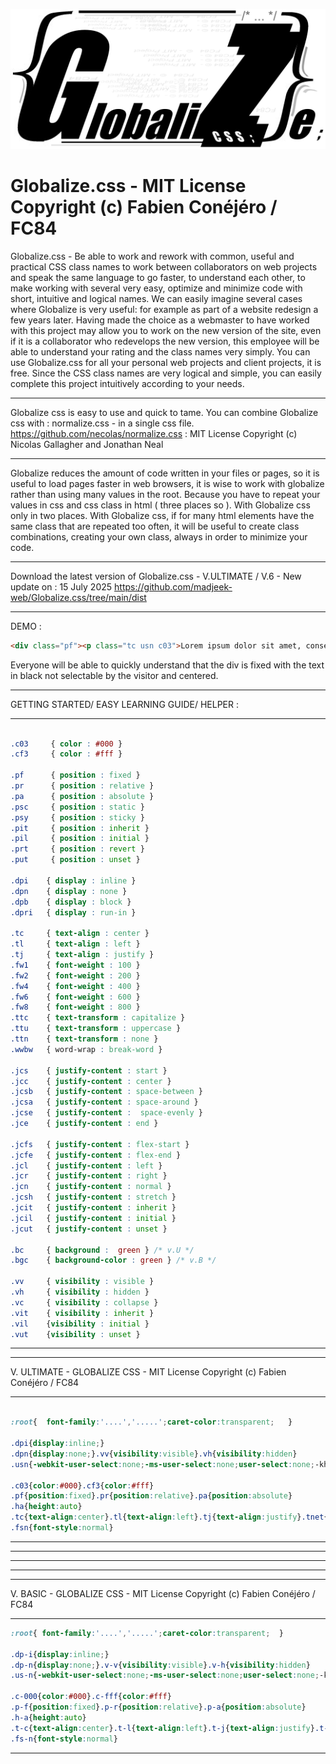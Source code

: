 ![globalize-css-icon](https://raw.githubusercontent.com/madjeek-web/Globalize.css/main/globalize-css-icon.png)

# Globalize.css - MIT License Copyright (c) Fabien Conéjéro / FC84
Globalize.css - Be able to work and rework with common, useful and practical CSS class names to work between collaborators on web projects and speak the same language to go faster, to understand each other, to make working with several very easy, optimize and minimize code with short, intuitive and logical names.
We can easily imagine several cases where Globalize is very useful: for example as part of a website redesign a few years later. Having made the choice as a webmaster to have worked with this project may allow you to work on the new version of the site, even if it is a collaborator who redevelops the new version, this employee will be able to understand your rating and the class names very simply.
You can use Globalize.css for all your personal web projects and client projects, it is free.
Since the CSS class names are very logical and simple, you can easily complete this project intuitively according to your needs.
____
Globalize css is easy to use and quick to tame. 
You can combine Globalize css with : normalize.css - in a single css file.
https://github.com/necolas/normalize.css : MIT License Copyright (c) Nicolas Gallagher and Jonathan Neal  
___
Globalize reduces the amount of code written in your files or pages, so it is useful to load pages faster in web browsers, it is wise to work with globalize rather than using many values in the root. Because you have to repeat your values in css and css class in html ( three places so ).
With Globalize css only in two places.
With Globalize css, if for many html elements have the same class that are repeated too often, it will be useful to create class combinations, creating your own class, always in order to minimize your code.
___

Download the latest version of Globalize.css - V.ULTIMATE / V.6 - New update on : 15 July 2025
https://github.com/madjeek-web/Globalize.css/tree/main/dist

___

DEMO :
```html
<div class="pf"><p class="tc usn c03">Lorem ipsum dolor sit amet, consectetur adipiscing elit.</p></div>
```
Everyone will be able to quickly understand that the div is fixed with the text in black not selectable by the visitor and centered.
_ _ _ _ _ _ _ _ _ _ _ _ _ _ _ _ _ _  _ 

GETTING STARTED/ EASY LEARNING GUIDE/ HELPER :
_ _ _ _ _ _ _ _ _ _ _ _ _ _ _ _ _ _  _ 
```css

.c03     { color : #000 }
.cf3     { color : #fff }

.pf      { position : fixed }
.pr      { position : relative }
.pa      { position : absolute }
.psc     { position : static }
.psy     { position : sticky }
.pit     { position : inherit }
.pil     { position : initial }
.prt     { position : revert }
.put     { position : unset }

.dpi    { display : inline }
.dpn    { display : none }
.dpb    { display : block }
.dpri   { display : run-in }

.tc     { text-align : center }
.tl     { text-align : left }
.tj     { text-align : justify }
.fw1    { font-weight : 100 }
.fw2    { font-weight : 200 }
.fw4    { font-weight : 400 }
.fw6    { font-weight : 600 }
.fw8    { font-weight : 800 }
.ttc    { text-transform : capitalize }
.ttu    { text-transform : uppercase }
.ttn    { text-transform : none }
.wwbw   { word-wrap : break-word }

.jcs    { justify-content : start }
.jcc    { justify-content : center }
.jcsb   { justify-content : space-between }
.jcsa   { justify-content : space-around }
.jcse   { justify-content :  space-evenly }
.jce    { justify-content : end }

.jcfs   { justify-content : flex-start }
.jcfe   { justify-content : flex-end }
.jcl    { justify-content : left }
.jcr    { justify-content : right }
.jcn    { justify-content : normal }
.jcsh   { justify-content : stretch }
.jcit   { justify-content : inherit }
.jcil   { justify-content : initial }
.jcut   { justify-content : unset }

.bc     { background :  green } /* v.U */
.bgc    { background-color : green } /* v.B */

.vv     { visibility : visible }
.vh     { visibility : hidden }
.vc     { visibility : collapse }
.vit    { visibility : inherit }
.vil    {visibility : initial }
.vut    {visibility : unset }
```
_ _ _ _ _ _ _ _ _ _ _ _ _ _ _ _ _ _  _ 

 ____________________________________

V. ULTIMATE - GLOBALIZE CSS  -  MIT License Copyright (c) Fabien Conéjéro / FC84
____________________________________
```css

:root{  font-family:'....','.....';caret-color:transparent;   }

.dpi{display:inline;}
.dpn{display:none;}.vv{visibility:visible}.vh{visibility:hidden}
.usn{-webkit-user-select:none;-ms-user-select:none;user-select:none;-khtml-user-select:none;-moz-user-select:none}

.c03{color:#000}.cf3{color:#fff}
.pf{position:fixed}.pr{position:relative}.pa{position:absolute}
.ha{height:auto}
.tc{text-align:center}.tl{text-align:left}.tj{text-align:justify}.tnet{-webkit-font-smoothing:antialiased;-moz-osx-font-smoothing:grayscale}
.fsn{font-style:normal}
```
____________________________________
____________________________________
____________________________________
____________________________________
____________________________________

V. BASIC - GLOBALIZE CSS  - MIT License Copyright (c) Fabien Conéjéro / FC84  
____________________________________
```css
:root{ font-family:'....','.....';caret-color:transparent;  }

.dp-i{display:inline;}
.dp-n{display:none;}.v-v{visibility:visible}.v-h{visibility:hidden}
.us-n{-webkit-user-select:none;-ms-user-select:none;user-select:none;-khtml-user-select:none;-moz-user-select:none}

.c-000{color:#000}.c-fff{color:#fff}
.p-f{position:fixed}.p-r{position:relative}.p-a{position:absolute}
.h-a{height:auto}
.t-c{text-align:center}.t-l{text-align:left}.t-j{text-align:justify}.t-net{-webkit-font-smoothing:antialiased;-moz-osx-font-smoothing:grayscale}
.fs-n{font-style:normal}
```
____________________________________

